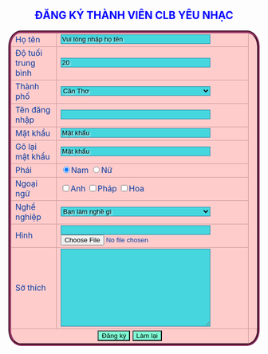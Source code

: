 <!DOCTYPE html>
<html lang="en">
<head>
    <meta charset="UTF-8">
    <meta name="viewport" content="width=device-width, initial-scale=1.0">
    <title>Document</title>
    <style>
        ::placeholder{color: black}
        h2{color: blue; text-align: center;}
        .mytextbox{
            color: black; background-color: #46d6de;
            border: 1px solid #288ba3; width: 300px;
            text-shadow: 2px 2px 3px white}
        .mytextbox:hover{font-weight: bolder;}
        #form1 table { border: 5px groove #993366;
            background-color: #FFCCCC;color: #0539a0;}
        #form1 table td {border: 1px solid #CC9999;}
    </style>
</head>
<body>
    <h2>ĐĂNG KÝ THÀNH VIÊN CLB YÊU NHẠC</h2>
    <FORM  id="form1" method="post" enctype="multipart/form-data" action="XuLyDangKy.php">
        <table align="center" border="1" style="border-radius: 5%;">
        <tr>
            <td>Họ tên</td>
            <td>
                <input class="mytextbox" type="text" name="txtHoTen" required 
                placeholder="Vui lòng nhập họ tên" />
            </td>
        </tr>
        <tr>
            <td>Độ tuối trung bình</td>
            <td>
                <input class="mytextbox" type="number" min="18" max="45" value="20">
            </td>
        </tr>
        <tr>
            <td>Thành phố</td>
            <td>
                <select class="mytextbox" name="thanhpho">
                    <option value="ct">Cần Thơ</option>
                    <option value="sg">TPHCM</option>
                    <option value="hn">Hà Nội</option>
                    <option value="bd">Bình Dương</option>
                    <option value="bp">Bình Phước</option>
                    <option value="cm">Cà Mau</option>
                </select>
            </td>
        </tr>
        <tr>
            <td>Tên đăng nhập</td>
            <td>
                <input class="mytextbox" name="txtUserName" required />
            </td>
        </tr>
        <tr>
            <td>Mật khẩu</td>
            <td>
                <input class="mytextbox" type="password" name="txtPass" required 
                placeholder="Mật khẩu" />
            </td>
        </tr>
        <tr>
            <td>Gõ lại mật khẩu</td>
            <td>
                <input class="mytextbox" type="password" name="txtRepass" required 
                placeholder="Mật khẩu" />
            </td>
        </tr>
        <tr>
            <td>Phái</td>
            <td>
                <input  type="radio" name="rdPhai" value="0" checked>Nam
                <input type="radio" name="rdPhai" value="1" >Nữ 
            </td>
        </tr>
        <tr>
            <td>Ngoại ngữ</td>
            <td>
                <input type="checkbox" name="chkAnh" value="0" >Anh
                <input type="checkbox" name="chkPhap" value="1" >Pháp
                <input type="checkbox" name="chkHoa" value="2" >Hoa
            </td>
        </tr>
        <tr>
            <td>Nghề nghiệp</td>
            <td>
                <select class="mytextbox" name="cboNgheNghiep">
                    <option value="0">Bạn làm nghề gì</option>
                    <option value="1">Học sinh - Sinh viên</option>
                    <option value="2">Giáo viên</option>
                    <option value="3">Bác sĩ</option>
                    <option value="4">Kỹ sư</option>
                </select>
            </td>
        </tr>
        <tr>
            <td>Hình</td>
            <td>
                <input class="mytextbox" type="text">
                <input type="file" name="fHinh">
            </td>
        </tr>
        <tr>
            <td>Sở thích</td>
            <td>
                <textarea class="mytextbox" name="txtSoThich" id="" cols="30" rows="10"></textarea>
            </td>
        </tr>
        <tr>
            <td colspan="2" Align="center">
                <button style="background-color: aquamarine;" name="btnDangKy">Đăng ký</button>
                <button style="background-color: aquamarine;"name="btnXoa">Làm lại</button>
                <input hidden name="Ngaydangky" value="16/09/2023">
            </td>
            <td></td>
        </tr>
        </table>
    </FORM>
</body>
</html>
